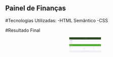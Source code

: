 
## Painel de Finanças 

#Tecnologias Utilizadas:
-HTML Semântico
-CSS

#Resultado Final

<p align="center">
    <img width="100" src="./assets/finance.jpg">
</p>
